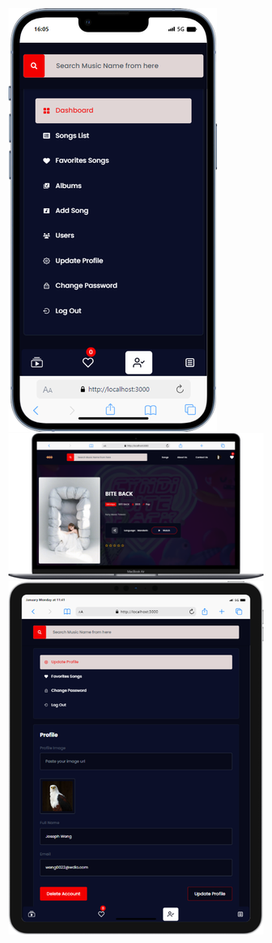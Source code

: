 <img src="Devices/mobile.png">
<img src="Devices/mobile (2).png">
<img src="Devices/mobile (3).png">
